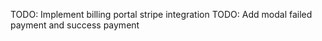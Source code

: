 TODO: Implement billing portal stripe integration
TODO: Add modal failed payment and success payment
